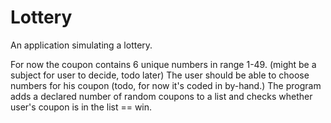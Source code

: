 # Lottery
An application simulating a lottery.

For now the coupon contains 6 unique numbers in range 1-49. (might be a subject for user to decide, todo later)
The user should be able to choose numbers for his coupon (todo, for now it's coded in by-hand.)
The program adds a declared number of random coupons to a list and checks whether user's coupon is in the list == win.
